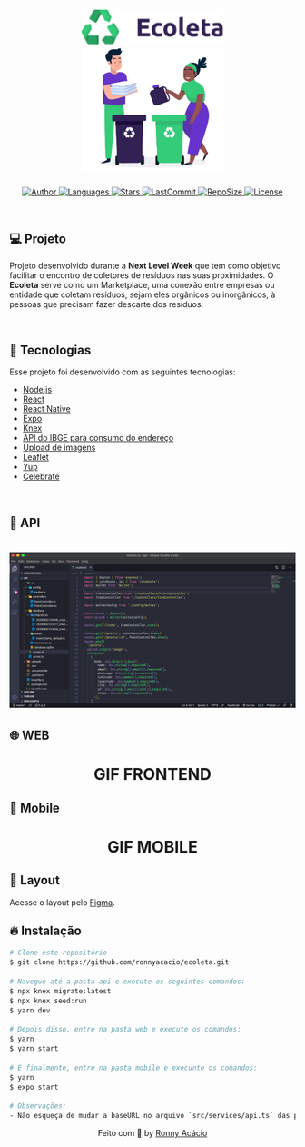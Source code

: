 <h1 align="center">
  <img alt="Ecoleta" title="#delicinha" src=".github/ecoleta.png" width="250px" />
  <br/>
  <img alt="Ecoleta" title="#delicinha" src=".github/logo.png" width="250px" />
</h1>

<p align="center">
  <a href="https://github.com/ronnyacacio">
    <img alt="Author" src="https://img.shields.io/badge/author-ronnyacacio-34cb79?style=flat-square">
  </a>

  <a href="#">
    <img alt="Languages" src="https://img.shields.io/github/languages/count/ronnyacacio/ecoleta?color=34cb79&style=flat-square">
  </a>

  <a href="https://github.com/ronnyacacio/ecoleta/stargazers">
    <img alt="Stars" src="https://img.shields.io/github/stars/ronnyacacio/ecoleta?color=34cb79&style=flat-square">
  </a>

  <a href="https://github.com/ronnyacacio/ecoleta/commits/master">
    <img alt="LastCommit" src="https://img.shields.io/github/last-commit/ronnyacacio/ecoleta?color=34cb79&style=flat-square">
  </a>

  <a href="#">
    <img alt="RepoSize" src="https://img.shields.io/github/repo-size/ronnyacacio/ecoleta?color=34cb79&style=flat-square">
  </a>

  <a href="https://github.com/ronnyacacio/ecoleta/blob/master/LICENSE.md">
    <img alt="License" src="https://img.shields.io/badge/license-MIT-brightgreen?color=34cb79&style=flat-square">
  </a>
</p>

<br />

## 💻 Projeto

Projeto desenvolvido durante a <strong>Next Level Week</strong> que tem como objetivo facilitar o encontro de coletores de resíduos nas suas proximidades.
O <strong>Ecoleta</strong> serve como um Marketplace, uma conexão entre empresas ou entidade que coletam resíduos, sejam eles orgânicos ou inorgânicos, à pessoas que precisam fazer descarte dos resíduos.

<br />

## 🚀 Tecnologias

Esse projeto foi desenvolvido com as seguintes tecnologias:

- [Node.js](https://nodejs.org/en/)
- [React](https://reactjs.org)
- [React Native](https://facebook.github.io/react-native/)
- [Expo](https://expo.io/)
- [Knex](http://knexjs.org/)
- [API do IBGE para consumo do endereço](https://servicodados.ibge.gov.br/api/docs/localidades?versao=1#api-UFs-estadosGet)
- [Upload de imagens](react-dropzone)
- [Leaflet](https://leafletjs.com/examples/quick-start/)
- [Yup](https://github.com/jquense/yup)
- [Celebrate](https://github.com/arb/celebrate)

<br />

## 🔨 API

<h1 align="center">
  <img alt="Ecoleta" title="#delicinha" src=".github/api.png" />
</h1>

## 🌐 WEB

<h1 align="center">
    GIF FRONTEND
</h1>

## 📱 Mobile

<h1 align="center">
    GIF MOBILE
</h1>

## 🔖 Layout

Acesse o layout pelo [Figma](https://www.figma.com/file/1SxgOMojOB2zYT0Mdk28lB/).

## 🔥 Instalação

```bash
# Clone este repositório
$ git clone https://github.com/ronnyacacio/ecoleta.git

# Navegue até a pasta api e execute os seguintes comandos:
$ npx knex migrate:latest
$ npx knex seed:run
$ yarn dev

# Depois disso, entre na pasta web e execute os comandos:
$ yarn
$ yarn start

# E finalmente, entre na pasta mobile e execunte os comandos:
$ yarn
$ expo start

# Observações:
- Não esqueça de mudar a baseURL no arquivo `src/services/api.ts` das pastas web e mobile para o IP da sua máquina
```

<p align="center">
  Feito com 💚 by <a href="https://www.linkedin.com/in/ronnyacacio/"> Ronny Acácio </a>
</p>
